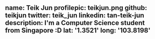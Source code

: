 name: Teik Jun
profilepic: teikjun.png
github: teikjun
twitter: teik_jun
linkedin: tan-teik-jun
description: I'm a Computer Science student from Singapore :D
lat: '1.3521'
long: '103.8198'
---